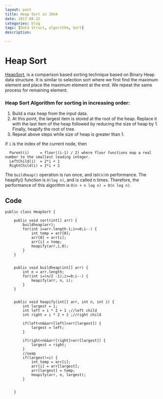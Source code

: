 ```yaml
---
layout: post
title: Heap Sort in JAVA
date: 2017-08-22
categories: blog
tags: [Data Struct, algorithm, Sort]
description: 	

---
```


# Heap Sort

[HeapSort](https://en.wikipedia.org/wiki/Heapsort), is a comparison based sorting technique based on Binary Heap data structure. It is similar to selection sort where we first find the maximum element and place the maximum element at the end. We repeat the same process for remaining element.

### Heap Sort Algorithm for sorting in increasing order:
1. Build a max heap from the input data.
2. At this point, the largest item is stored at the root of the heap. Replace it with the last item of the heap followed by reducing the size of heap by 1. Finally, heapify the root of tree.
3. Repeat above steps while size of heap is greater than 1.

if `i` is the index of the current node, then
```
  Parent(i)     = floor((i-1) / 2) where floor functions map a real number to the smallest leading integer.
  LeftChild(i)  = 2*i + 1
  RightChild(i) = 2*i + 2
```

The `buildheap()` operation is run once, and is` O(n) `in performance. The heapify() function is `O(log n)`, and is called n times. Therefore, the performance of this algorithm is `O(n + n log n) = O(n log n)`.

## Code

```
public class HeapSort {

	public void sort(int[] arr) {
		buildheap(arr);
		for(int i=arr.length-1;i>=0;i--) {
			int temp = arr[0];
			arr[0] = arr[i];
			arr[i] = temp;
			heapify(arr,i,0);
		}
	}
	
	
	public void buildheap(int[] arr) {
		int n = arr.length;
		for(int i=(n/2 -1);i>=0;i--) {
			heapify(arr, n, i);
		}
	}
	
	
	public void heapify(int[] arr, int n, int i) {
		int largest = i;
		int left = i * 2 + 1 ;//left child
		int right = i * 2 + 2 ;//right child
		
		if(left<n&&arr[left]>arr[largest]) {
			largest = left;
		}
		
		if(right<n&&arr[right]>arr[largest]) {
			largest = right;
		}
		//swap
		if(largest!=i) {
			int temp = arr[i];
			arr[i] = arr[largest];
			arr[largest] = temp;
			heapify(arr, n, largest);
		}
		

	}
```
